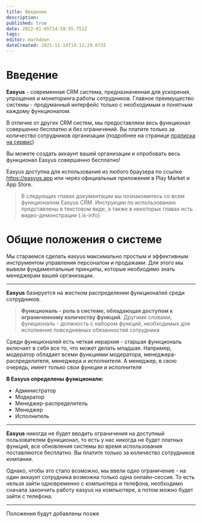 ```yaml
---
title: Введение
description: 
published: true
date: 2022-01-05T14:59:55.751Z
tags: 
editor: markdown
dateCreated: 2021-11-14T14:12:29.073Z
---
```


# Введение
**Easyus** - современная CRM система, предназначенная для ускорения, упрощения и мониторинга работы сотрудников. Главное преимущество системы - продуманный интерфейс только с необходимым и понятным каждому функционалом.

В отличие от других CRM систем, мы предоставляем весь функционал совершенно бесплатно и без ограничений. Вы платите только за количество сотрудников организации (подробнее на странице <a href="/subscription">подписка на сервис</a>)

Вы можете создать аккаунт вашей организации и опробовать весь функционал Easyus совершенно бесплатно!

Easyus доступна для использования из любого браузера по ссылке https://easyus.app или через официальные приложения в Play Market и App Store.

> В следующих главах документации вы познакомитесь со всем функционалом Easyus CRM. Инструкции по использованию представлены в текстовом виде, а также в некоторых главах есть видео-демонстрации
{.is-info}









# Общие положения о системе

Мы стараемся сделать easyus максимально простым и эффективным инструментом управления персоналом и продажами. Для этого мы вывели фундаментальные принципы, которые необходимо знать менеджерам вашей организации. 

---
**Easyus** базируется на жестком распределении функционалей среди сотрудников. 
> **Функциональ - роль в системе, обладающая доступом к ограниченному количеству функций.** Другими словами, функциональ - должность с набором функций, необходимых для исполнение повседневных обязанностей сотрудника

Среди функционалей есть четкая иерархия - старшая функциональ включает в себя все то, что может делать младшая. Например, модератор обладает всеми функциями модератора, менеджера-распределителя, менеджера и исполнителя. А менеджер, в свою очередь, имеет только свои функции и исполнителя

**В Easyus определены функционали:**
- Администратор
- Модератор
- Менеджер-распределитель
- Менеджер
- Исполнитель

---

**Easyus** никогда не будет вводить ограничения на доступный пользователям функционал, то есть у нас никогда не будет платных функций, все обновления системы во время использования поставляются бесплатно. Вы платите только за количество сотрудников компании. 

Однако, чтобы это стало возможно, мы ввели одно ограничение - на один аккаунт сотрудника возможна только одна онлайн-сессия. То есть нельзя зайти одновременно с компьютера и телефона, необходимо сначала закончить работу easyus на компьютере, а потом можно будет зайти с телефона.

---
Положения будут добавлены позже